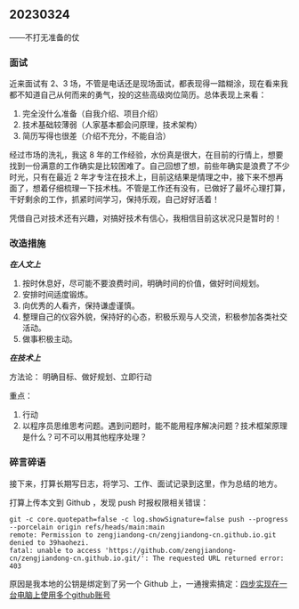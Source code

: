 ## 20230324
——不打无准备的仗

### 面试
近来面试有 2、3 场，不管是电话还是现场面试，都表现得一踏糊涂，现在看来我都不知道自己从何而来的勇气，投的这些高级岗位简历。总体表现上来看：

1. 完全没什么准备（自我介绍、项目介绍） 
2. 技术基础较薄弱（人家基本都会问原理，技术架构） 
3. 简历写得也很差（介绍不充分，不能自洽）

经过市场的洗礼，我这 8 年的工作经验，水份真是很大，在目前的行情上，想要找到一份满意的工作确实是比较困难了。自己回想了想，前些年确实是浪费了不少时光，只有在最近 2 年才专注在技术上，目前这结果是情理之中，接下来不想再面了，想着仔细梳理一下技术栈。不管是工作还有没有，已做好了最坏心理打算，干好剩余的工作，抓紧时间学习，保持乐观，自己好好活着！

凭借自己对技术还有兴趣，对搞好技术有信心，我相信目前这状况只是暂时的！

### 改造措施 ###
_**在人文上**_

1. 按时休息好，尽可能不要浪费时间，明确时间的价值，做好时间规划。
2. 安排时间适度锻炼。
3. 向优秀的人看齐，保持谦虚谨慎。
4. 整理自己的仪容外貌，保持好的心态，积极乐观与人交流，积极参加各类社交活动。
5. 做事积极主动。

_**在技术上**_

方法论：
明确目标、做好规划、立即行动

重点：
1. 行动
2. 以程序员思维思考问题。遇到问题时，能不能用程序解决问题？技术框架原理是什么？可不可以用其他程序处理？

### 碎言碎语
接下来，打算长期写日志，将学习、工作、面试记录到这里，作为总结的地方。

打算上传本文到 Github ，发现 push 时报权限相关错误：

```shell
git -c core.quotepath=false -c log.showSignature=false push --progress --porcelain origin refs/heads/main:main
remote: Permission to zengjiandong-cn/zengjiandong-cn.github.io.git denied to 39haohezi.
fatal: unable to access 'https://github.com/zengjiandong-cn/zengjiandong-cn.github.io.git/': The requested URL returned error: 403
```

原因是我本地的公钥是绑定到了另一个 Github 上，一通搜索搞定：[四步实现在一台电脑上使用多个github账号](https://www.shuzhiduo.com/A/Ae5RR6Gm5Q/)
